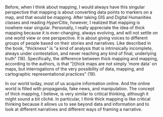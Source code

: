 Before, when I think about mapping, I would always have this singular perspective that mapping is about converting data points to markers on a map, and that would be mapping. After taking GIS and Digital Humanities classes and reading _HyperCitie_, however, I realized that mapping is nowhere near singular. Personally, I really appreciate the idea of thick mapping because it is ever-changing, always evolving, and will not settle on one world view or one perspective. It is about giving voices to different groups of people based on their stories and narratives. Like described in the book, "thickness" is "a kind of analysis that is intrinsically incomplete, always under contestation, and never reaching any kind of final, underlying truth" (18). Specifically, the difference between thick mapping and mapping, according to the authors, is that "[t]hick maps are not simply 'more data' on maps, but interrogations of the very possibility of data, mapping, and cartographic representational practices" (19). 

In our world today, most of us acquire information online. And the online world is filled with propaganda, fake news, and manipulation. The concept of thick mapping, I believe, is very similar to critical thinking, although it might sound a bit cliché. In particular, I think thick mapping is like critical thinking because it allows us to see beyond data and information and to look at different narratives and different ways of framing a narrative.  
